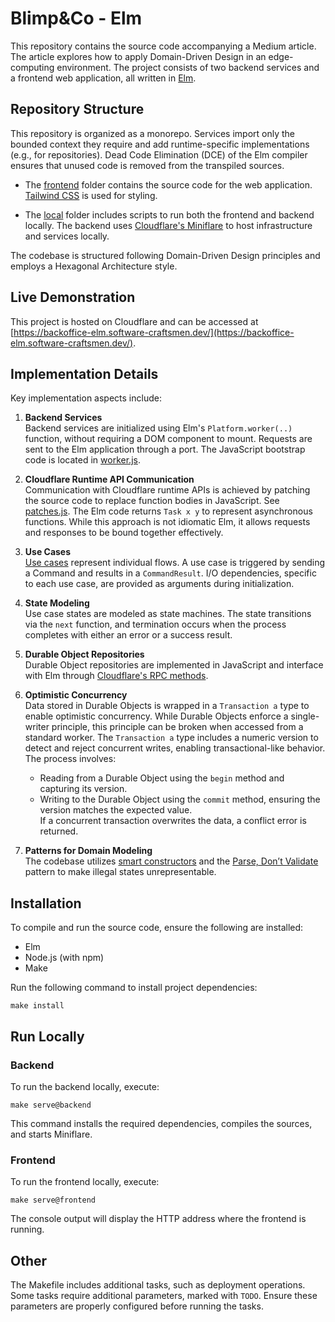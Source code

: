 # Blimp&Co - Elm  

This repository contains the source code accompanying a Medium article. The article explores how to apply Domain-Driven Design in an edge-computing environment. The project consists of two backend services and a frontend web application, all written in [Elm](https://elm-lang.org/).  

## Repository Structure  

This repository is organized as a monorepo. Services import only the bounded context they require and add runtime-specific implementations (e.g., for repositories). Dead Code Elimination (DCE) of the Elm compiler ensures that unused code is removed from the transpiled sources.  

- The [frontend](frontend) folder contains the source code for the web application. [Tailwind CSS](https://tailwindcss.com/) is used for styling.  

- The [local](local) folder includes scripts to run both the frontend and backend locally. The backend uses [Cloudflare's Miniflare](https://developers.cloudflare.com/workers/testing/miniflare/) to host infrastructure and services locally.  

The codebase is structured following Domain-Driven Design principles and employs a Hexagonal Architecture style.  

## Live Demonstration  

This project is hosted on Cloudflare and can be accessed at [https://backoffice-elm.software-craftsmen.dev/](https://backoffice-elm.software-craftsmen.dev/).  

## Implementation Details  

Key implementation aspects include:  

1. **Backend Services**  
   Backend services are initialized using Elm's `Platform.worker(..)` function, without requiring a DOM component to mount. Requests are sent to the Elm application through a port. The JavaScript bootstrap code is located in [worker.js](js/worker.js).  

2. **Cloudflare Runtime API Communication**  
   Communication with Cloudflare runtime APIs is achieved by patching the source code to replace function bodies in JavaScript. See [patches.js](js/patches.js). The Elm code returns `Task x y` to represent asynchronous functions. While this approach is not idiomatic Elm, it allows requests and responses to be bound together effectively.  

3. **Use Cases**  
   [Use cases](src/BoundedContext/Scheduling/Usecase/) represent individual flows. A use case is triggered by sending a Command and results in a `CommandResult`. I/O dependencies, specific to each use case, are provided as arguments during initialization.  

4. **State Modeling**  
   Use case states are modeled as state machines. The state transitions via the `next` function, and termination occurs when the process completes with either an error or a success result.  

5. **Durable Object Repositories**  
   Durable Object repositories are implemented in JavaScript and interface with Elm through [Cloudflare's RPC methods](https://developers.cloudflare.com/durable-objects/best-practices/create-durable-object-stubs-and-send-requests/#invoke-rpc-methods).  

6. **Optimistic Concurrency**  
   Data stored in Durable Objects is wrapped in a `Transaction a` type to enable optimistic concurrency. While Durable Objects enforce a single-writer principle, this principle can be broken when accessed from a standard worker. The `Transaction a` type includes a numeric version to detect and reject concurrent writes, enabling transactional-like behavior. The process involves:  
   - Reading from a Durable Object using the `begin` method and capturing its version.  
   - Writing to the Durable Object using the `commit` method, ensuring the version matches the expected value.  
     If a concurrent transaction overwrites the data, a conflict error is returned.  

7. **Patterns for Domain Modeling**  
   The codebase utilizes [smart constructors](https://wiki.haskell.org/index.php?title=Smart_constructors) and the [Parse, Don’t Validate](https://lexi-lambda.github.io/blog/2019/11/05/parse-don-t-validate/) pattern to make illegal states unrepresentable.  

## Installation  

To compile and run the source code, ensure the following are installed:  
- Elm  
- Node.js (with npm)  
- Make  

Run the following command to install project dependencies:  

```shell
make install
```  

## Run Locally  

### Backend  
To run the backend locally, execute:  

```shell
make serve@backend
```  

This command installs the required dependencies, compiles the sources, and starts Miniflare.  

### Frontend  
To run the frontend locally, execute:  

```shell
make serve@frontend
```  

The console output will display the HTTP address where the frontend is running.  

## Other  

The Makefile includes additional tasks, such as deployment operations. Some tasks require additional parameters, marked with `TODO`. Ensure these parameters are properly configured before running the tasks.  
